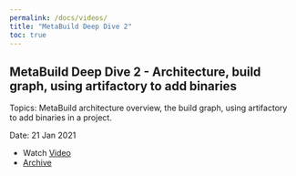 ```yaml
---
permalink: /docs/videos/
title: "MetaBuild Deep Dive 2"
toc: true
---
```


## MetaBuild Deep Dive 2 - Architecture, build graph, using artifactory to add binaries

Topics: MetaBuild architecture overview, the build graph, using artifactory to add binaries in a project.

Date: 21 Jan 2021 

* Watch [Video](https://bluejeans.com/s/APIMOx0G6Ui)
* [Archive](https://artifactory.corp.adobe.com/artifactory/generic-metabuild-files-dev/documentation/learning/04_MetaBuild_Deep_Dive_02_01-21-2021/Ch1_Full_2021-01-21T11_01.mp4)
